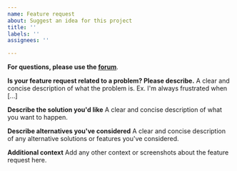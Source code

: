 ```yaml
---
name: Feature request
about: Suggest an idea for this project
title: ''
labels: ''
assignees: ''

---
```


**For questions, please use the [forum](https://forum.babylonjs.com)**.

**Is your feature request related to a problem? Please describe.**
A clear and concise description of what the problem is. Ex. I'm always frustrated when [...]

**Describe the solution you'd like**
A clear and concise description of what you want to happen.

**Describe alternatives you've considered**
A clear and concise description of any alternative solutions or features you've considered.

**Additional context**
Add any other context or screenshots about the feature request here.
